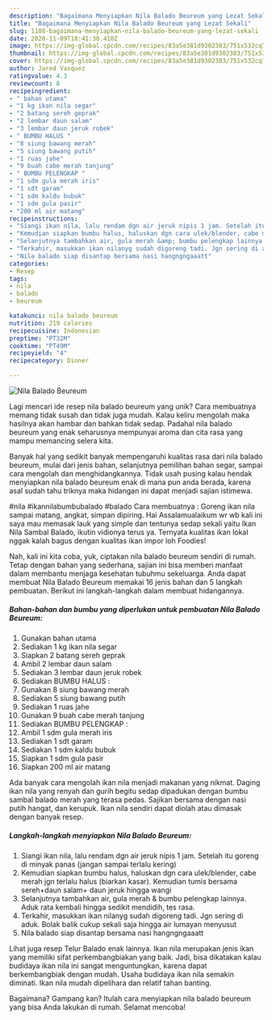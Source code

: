 ```yaml
---
description: "Bagaimana Menyiapkan Nila Balado Beureum yang Lezat Sekali"
title: "Bagaimana Menyiapkan Nila Balado Beureum yang Lezat Sekali"
slug: 1108-bagaimana-menyiapkan-nila-balado-beureum-yang-lezat-sekali
date: 2020-11-09T18:41:30.410Z
image: https://img-global.cpcdn.com/recipes/83a5e381d9302383/751x532cq70/nila-balado-beureum-foto-resep-utama.jpg
thumbnail: https://img-global.cpcdn.com/recipes/83a5e381d9302383/751x532cq70/nila-balado-beureum-foto-resep-utama.jpg
cover: https://img-global.cpcdn.com/recipes/83a5e381d9302383/751x532cq70/nila-balado-beureum-foto-resep-utama.jpg
author: Jared Vasquez
ratingvalue: 4.3
reviewcount: 8
recipeingredient:
- " bahan utama"
- "1 kg ikan nila segar"
- "2 batang sereh geprak"
- "2 lembar daun salam"
- "3 lembar daun jeruk robek"
- " BUMBU HALUS "
- "8 siung bawang merah"
- "5 siung bawang putih"
- "1 ruas jahe"
- "9 buah cabe merah tanjung"
- " BUMBU PELENGKAP "
- "1 sdm gula merah iris"
- "1 sdt garam"
- "1 sdm kaldu bubuk"
- "1 sdm gula pasir"
- "200 ml air matang"
recipeinstructions:
- "Siangi ikan nila, lalu rendam dgn air jeruk nipis 1 jam. Setelah itu goreng di minyak panas (jangan sampai terlalu kering)"
- "Kemudian siapkan bumbu halus, haluskan dgn cara ulek/blender, cabe merah jgn terlalu halus (biarkan kasar). Kemudian tumis bersama sereh+daun salam+ daun jeruk hingga wangi"
- "Selanjutnya tambahkan air, gula merah &amp; bumbu pelengkap lainnya. Aduk rata kembali hingga sedikit mendidih, tes rasa."
- "Terkahir, masukkan ikan nilanyg sudah digoreng tadi. Jgn sering di aduk. Bolak balik cukup sekali saja hingga air lumayan menyusut"
- "Nila balado siap disantap bersama nasi hangngngaaatt"
categories:
- Resep
tags:
- nila
- balado
- beureum

katakunci: nila balado beureum 
nutrition: 219 calories
recipecuisine: Indonesian
preptime: "PT32M"
cooktime: "PT49M"
recipeyield: "4"
recipecategory: Dinner

---
```



![Nila Balado Beureum](https://img-global.cpcdn.com/recipes/83a5e381d9302383/751x532cq70/nila-balado-beureum-foto-resep-utama.jpg)

Lagi mencari ide resep nila balado beureum yang unik? Cara membuatnya memang tidak susah dan tidak juga mudah. Kalau keliru mengolah maka hasilnya akan hambar dan bahkan tidak sedap. Padahal nila balado beureum yang enak seharusnya mempunyai aroma dan cita rasa yang mampu memancing selera kita.

Banyak hal yang sedikit banyak mempengaruhi kualitas rasa dari nila balado beureum, mulai dari jenis bahan, selanjutnya pemilihan bahan segar, sampai cara mengolah dan menghidangkannya. Tidak usah pusing kalau hendak menyiapkan nila balado beureum enak di mana pun anda berada, karena asal sudah tahu triknya maka hidangan ini dapat menjadi sajian istimewa.

#nila #ikannilabumbubalado #balado Cara membuatnya : Goreng ikan nila sampai matang, angkat, simpan dipiring. Hai Assalamualaikum wr wb kali ini saya mau memasak lauk yang simple dan tentunya sedap sekali yaitu Ikan Nila Sambal Balado, ikutin vidionya terus ya. Ternyata kualitas ikan lokal nggak kalah bagus dengan kualitas ikan impor loh Foodies!


Nah, kali ini kita coba, yuk, ciptakan nila balado beureum sendiri di rumah. Tetap dengan bahan yang sederhana, sajian ini bisa memberi manfaat dalam membantu menjaga kesehatan tubuhmu sekeluarga. Anda dapat membuat Nila Balado Beureum memakai 16 jenis bahan dan 5 langkah pembuatan. Berikut ini langkah-langkah dalam membuat hidangannya.

<!--inarticleads1-->

##### Bahan-bahan dan bumbu yang diperlukan untuk pembuatan Nila Balado Beureum:

1. Gunakan  bahan utama
1. Sediakan 1 kg ikan nila segar
1. Siapkan 2 batang sereh geprak
1. Ambil 2 lembar daun salam
1. Sediakan 3 lembar daun jeruk robek
1. Sediakan  BUMBU HALUS :
1. Gunakan 8 siung bawang merah
1. Sediakan 5 siung bawang putih
1. Sediakan 1 ruas jahe
1. Gunakan 9 buah cabe merah tanjung
1. Sediakan  BUMBU PELENGKAP :
1. Ambil 1 sdm gula merah iris
1. Sediakan 1 sdt garam
1. Sediakan 1 sdm kaldu bubuk
1. Siapkan 1 sdm gula pasir
1. Siapkan 200 ml air matang


Ada banyak cara mengolah ikan nila menjadi makanan yang nikmat. Daging ikan nila yang renyah dan gurih begitu sedap dipadukan dengan bumbu sambal balado merah yang terasa pedas. Sajikan bersama dengan nasi putih hangat, dan kerupuk. Ikan nila sendiri dapat diolah atau dimasak dengan banyak resep. 

<!--inarticleads2-->

##### Langkah-langkah menyiapkan Nila Balado Beureum:

1. Siangi ikan nila, lalu rendam dgn air jeruk nipis 1 jam. Setelah itu goreng di minyak panas (jangan sampai terlalu kering)
1. Kemudian siapkan bumbu halus, haluskan dgn cara ulek/blender, cabe merah jgn terlalu halus (biarkan kasar). Kemudian tumis bersama sereh+daun salam+ daun jeruk hingga wangi
1. Selanjutnya tambahkan air, gula merah &amp; bumbu pelengkap lainnya. Aduk rata kembali hingga sedikit mendidih, tes rasa.
1. Terkahir, masukkan ikan nilanyg sudah digoreng tadi. Jgn sering di aduk. Bolak balik cukup sekali saja hingga air lumayan menyusut
1. Nila balado siap disantap bersama nasi hangngngaaatt


Lihat juga resep Telur Balado enak lainnya. Ikan nila merupakan jenis ikan yang memiliki sifat perkembangbiakan yang baik. Jadi, bisa dikatakan kalau budidaya ikan nila ini sangat menguntungkan, karena dapat berkembangbiak dengan mudah. Usaha budidaya ikan nila semakin diminati. Ikan nila mudah dipelihara dan relatif tahan banting. 

Bagaimana? Gampang kan? Itulah cara menyiapkan nila balado beureum yang bisa Anda lakukan di rumah. Selamat mencoba!
